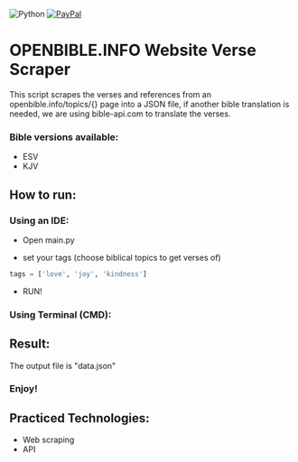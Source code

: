 ![Python](https://img.shields.io/badge/python-3670A0?style=for-the-badge&logo=python&logoColor=ffdd54)
<a href = "https://www.paypal.com/donate/?hosted_button_id=5JK8CUWFUU9B6">![PayPal](https://img.shields.io/badge/PayPal-00457C?style=for-the-badge&logo=paypal&logoColor=white)</a>

# OPENBIBLE.INFO Website Verse Scraper

This script scrapes the verses and references from an openbible.info/topics/{} page into a JSON file, if another bible translation is needed, we are using bible-api.com to translate the verses.
  
<h3>Bible versions available:</h3>

* ESV
* KJV

<h2>How to run:</h2>
<h3>Using an IDE:</h3>

- Open main.py

- set your tags (choose biblical topics to get verses of)

```python
tags = ['love', 'joy', 'kindness']
```

- RUN!

<h3>Using Terminal (CMD):</h3>


<h2>Result:</h2>
The output file is "data.json"

<h3>Enjoy!</h3>


<h2>Practiced Technologies:</h2>

* Web scraping
* API
